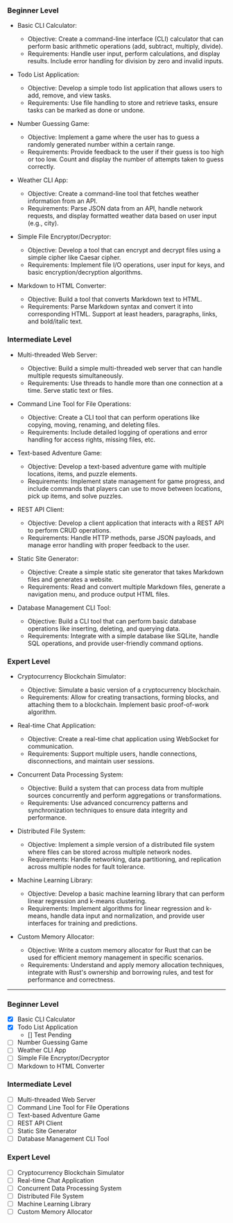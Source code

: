 
### Beginner Level

- Basic CLI Calculator:

	- Objective: Create a command-line interface (CLI) calculator that can perform basic arithmetic operations (add, subtract, multiply, divide).
	- Requirements: Handle user input, perform calculations, and display results. Include error handling for division by zero and invalid inputs.

- Todo List Application:

	- Objective: Develop a simple todo list application that allows users to add, remove, and view tasks.
	- Requirements: Use file handling to store and retrieve tasks, ensure tasks can be marked as done or undone.


- Number Guessing Game:

	- Objective: Implement a game where the user has to guess a randomly generated number within a certain range.
	- Requirements: Provide feedback to the user if their guess is too high or too low. Count and display the number of attempts taken to guess correctly.


- Weather CLI App:

	- Objective: Create a command-line tool that fetches weather information from an API.
	- Requirements: Parse JSON data from an API, handle network requests, and display formatted weather data based on user input (e.g., city).

- Simple File Encryptor/Decryptor:

	- Objective: Develop a tool that can encrypt and decrypt files using a simple cipher like Caesar cipher.
	- Requirements: Implement file I/O operations, user input for keys, and basic encryption/decryption algorithms.

- Markdown to HTML Converter:

	- Objective: Build a tool that converts Markdown text to HTML.
	- Requirements: Parse Markdown syntax and convert it into corresponding HTML. Support at least headers, paragraphs, links, and bold/italic text.


### Intermediate Level

- Multi-threaded Web Server:

	- Objective: Build a simple multi-threaded web server that can handle multiple requests simultaneously.
	- Requirements: Use threads to handle more than one connection at a time. Serve static text or files.

- Command Line Tool for File Operations:

	- Objective: Create a CLI tool that can perform operations like copying, moving, renaming, and deleting files.
	- Requirements: Include detailed logging of operations and error handling for access rights, missing files, etc.


- Text-based Adventure Game:

	- Objective: Develop a text-based adventure game with multiple locations, items, and puzzle elements.
	- Requirements: Implement state management for game progress, and include commands that players can use to move between locations, pick up items, and solve puzzles.


- REST API Client:

	- Objective: Develop a client application that interacts with a REST API to perform CRUD operations.
	- Requirements: Handle HTTP methods, parse JSON payloads, and manage error handling with proper feedback to the user.

- Static Site Generator:

	- Objective: Create a simple static site generator that takes Markdown files and generates a website.
	- Requirements: Read and convert multiple Markdown files, generate a navigation menu, and produce output HTML files.

- Database Management CLI Tool:

	- Objective: Build a CLI tool that can perform basic database operations like inserting, deleting, and querying data.
	- Requirements: Integrate with a simple database like SQLite, handle SQL operations, and provide user-friendly command options.


### Expert Level

- Cryptocurrency Blockchain Simulator:

	- Objective: Simulate a basic version of a cryptocurrency blockchain.
	- Requirements: Allow for creating transactions, forming blocks, and attaching them to a blockchain. Implement basic proof-of-work algorithm.

- Real-time Chat Application:

	- Objective: Create a real-time chat application using WebSocket for communication.
	- Requirements: Support multiple users, handle connections, disconnections, and maintain user sessions.

- Concurrent Data Processing System:

	- Objective: Build a system that can process data from multiple sources concurrently and perform aggregations or transformations.
	- Requirements: Use advanced concurrency patterns and synchronization techniques to ensure data integrity and performance.


- Distributed File System:

	- Objective: Implement a simple version of a distributed file system where files can be stored across multiple network nodes.
	- Requirements: Handle networking, data partitioning, and replication across multiple nodes for fault tolerance.

- Machine Learning Library:

	- Objective: Develop a basic machine learning library that can perform linear regression and k-means clustering.
	- Requirements: Implement algorithms for linear regression and k-means, handle data input and normalization, and provide user interfaces for training and predictions.

- Custom Memory Allocator:

	- Objective: Write a custom memory allocator for Rust that can be used for efficient memory management in specific scenarios.
	- Requirements: Understand and apply memory allocation techniques, integrate with Rust's ownership and borrowing rules, and test for performance and correctness.



------------------------------------

### Beginner Level
- [x] Basic CLI Calculator
- [x] Todo List Application
	- [] Test Pending
- [ ] Number Guessing Game
- [ ] Weather CLI App
- [ ] Simple File Encryptor/Decryptor
- [ ] Markdown to HTML Converter

### Intermediate Level
- [ ] Multi-threaded Web Server
- [ ] Command Line Tool for File Operations
- [ ] Text-based Adventure Game
- [ ] REST API Client
- [ ] Static Site Generator
- [ ] Database Management CLI Tool

### Expert Level
- [ ] Cryptocurrency Blockchain Simulator
- [ ] Real-time Chat Application
- [ ] Concurrent Data Processing System
- [ ] Distributed File System
- [ ] Machine Learning Library
- [ ] Custom Memory Allocator
